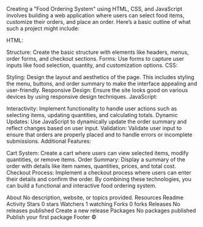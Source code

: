 Creating a "Food Ordering System" using HTML, CSS, and JavaScript involves building a web application where users can select food items, customize their orders, and place an order. Here’s a basic outline of what such a project might include:

HTML:

Structure: Create the basic structure with elements like headers, menus, order forms, and checkout sections.
Forms: Use forms to capture user inputs like food selection, quantity, and customization options.
CSS:

Styling: Design the layout and aesthetics of the page. This includes styling the menu, buttons, and order summary to make the interface appealing and user-friendly.
Responsive Design: Ensure the site looks good on various devices by using responsive design techniques.
JavaScript:

Interactivity: Implement functionality to handle user actions such as selecting items, updating quantities, and calculating totals.
Dynamic Updates: Use JavaScript to dynamically update the order summary and reflect changes based on user input.
Validation: Validate user input to ensure that orders are properly placed and to handle errors or incomplete submissions.
Additional Features:

Cart System: Create a cart where users can view selected items, modify quantities, or remove items.
Order Summary: Display a summary of the order with details like item names, quantities, prices, and total cost.
Checkout Process: Implement a checkout process where users can enter their details and confirm the order.
By combining these technologies, you can build a functional and interactive food ordering system.

About
No description, website, or topics provided.
Resources
 Readme
 Activity
Stars
 0 stars
Watchers
 1 watching
Forks
 0 forks
Releases
No releases published
Create a new release
Packages
No packages published
Publish your first package
Footer
©
